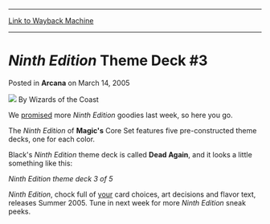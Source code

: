 
---
[Link to Wayback Machine](https://web.archive.org/web/20211024200342/https://magic.wizards.com/en/articles/archive/arcana/ninth-edition-theme-deck-3-2005-03-14)

[_metadata_:author]:- "Wizards of the Coast"
[_metadata_:description]:- "We promised more Ninth Edition goodies last week, so here you go.The Ninth Edition of Magic's Core Set features five pre-constructed theme decks, one for each color. Black's Ninth Edition theme deck is called Dead Again, and it looks a little something like this:Ninth Edition theme deck 3 of 5 Ninth Edition, chock full of your card choices, art decisions and flavor text,"
[_metadata_:generator]:- "Drupal 7 (http://drupal.org)"
[_metadata_:node]:- "608391"
[_metadata_:publish_date]:- "2005-03-14"
[_metadata_:source]:- "div-main-content"
[_metadata_:title]:- "Ninth Edition Theme Deck #3"
[_metadata_:wayback_capture_timestamp]:- "2021-10-24 20:03:42"
[_metadata_:wayback_raw_url]:- "https://web.archive.org/web/20211024200342id_/https://magic.wizards.com/en/articles/archive/arcana/ninth-edition-theme-deck-3-2005-03-14"
[_metadata_:wayback_url]:- "https://magic.wizards.com/en/articles/archive/arcana/ninth-edition-theme-deck-3-2005-03-14"
---


*Ninth Edition* Theme Deck #3
=============================



 Posted in **Arcana**
 on March 14, 2005 






![](https://media.magic.wizards.com/styles/auth_small/public/images/person/wizards_author.jpg)
By Wizards of the Coast











We [promised](/en/articles/archive/ninth-edition-theme-deck-2-2005-03-10) more *Ninth Edition* goodies last week, so here you go.

The *Ninth Edition* of **Magic's** Core Set features five pre-constructed theme decks, one for each color. 

Black's *Ninth Edition* theme deck is called **Dead Again**, and it looks a little something like this:

  
*Ninth Edition theme deck 3 of 5*


*Ninth Edition*, chock full of [your](http://archive.wizards.com/Magic/Magazine/Article.aspx?x=mtgcom/selecting9e/wrapup) card choices, art decisions and flavor text, releases Summer 2005. Tune in next week for more *Ninth Edition* sneak peeks.







